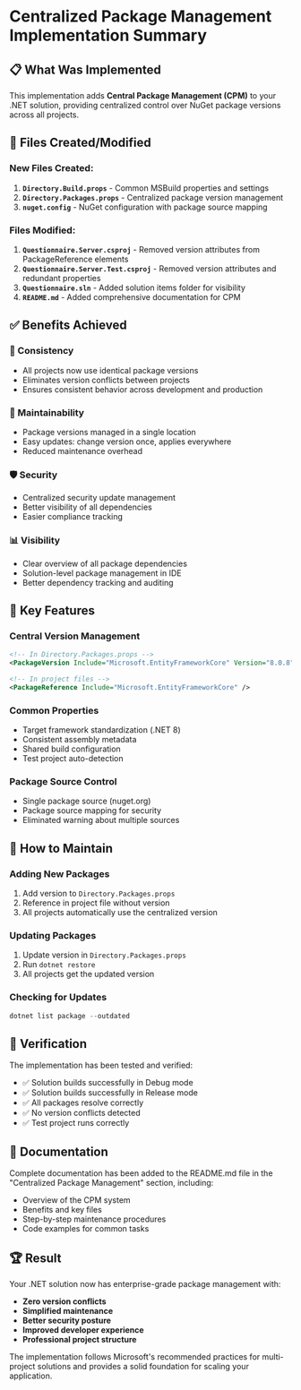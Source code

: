 # Centralized Package Management Implementation Summary

## 📋 What Was Implemented

This implementation adds **Central Package Management (CPM)** to your .NET solution, providing centralized control over NuGet package versions across all projects.

## 📁 Files Created/Modified

### New Files Created:
1. **`Directory.Build.props`** - Common MSBuild properties and settings
2. **`Directory.Packages.props`** - Centralized package version management
3. **`nuget.config`** - NuGet configuration with package source mapping

### Files Modified:
1. **`Questionnaire.Server.csproj`** - Removed version attributes from PackageReference elements
2. **`Questionnaire.Server.Test.csproj`** - Removed version attributes and redundant properties
3. **`Questionnaire.sln`** - Added solution items folder for visibility
4. **`README.md`** - Added comprehensive documentation for CPM

## ✅ Benefits Achieved

### 🔧 Consistency
- All projects now use identical package versions
- Eliminates version conflicts between projects
- Ensures consistent behavior across development and production

### 🚀 Maintainability  
- Package versions managed in a single location
- Easy updates: change version once, applies everywhere
- Reduced maintenance overhead

### 🛡️ Security
- Centralized security update management
- Better visibility of all dependencies
- Easier compliance tracking

### 📊 Visibility
- Clear overview of all package dependencies
- Solution-level package management in IDE
- Better dependency tracking and auditing

## 🎯 Key Features

### Central Version Management
```xml
<!-- In Directory.Packages.props -->
<PackageVersion Include="Microsoft.EntityFrameworkCore" Version="8.0.8" />

<!-- In project files -->
<PackageReference Include="Microsoft.EntityFrameworkCore" />
```

### Common Properties
- Target framework standardization (.NET 8)
- Consistent assembly metadata
- Shared build configuration
- Test project auto-detection

### Package Source Control
- Single package source (nuget.org)
- Package source mapping for security
- Eliminated warning about multiple sources

## 🔄 How to Maintain

### Adding New Packages
1. Add version to `Directory.Packages.props`
2. Reference in project file without version
3. All projects automatically use the centralized version

### Updating Packages
1. Update version in `Directory.Packages.props`
2. Run `dotnet restore` 
3. All projects get the updated version

### Checking for Updates
```powershell
dotnet list package --outdated
```

## 🧪 Verification

The implementation has been tested and verified:
- ✅ Solution builds successfully in Debug mode
- ✅ Solution builds successfully in Release mode  
- ✅ All packages resolve correctly
- ✅ No version conflicts detected
- ✅ Test project runs correctly

## 📖 Documentation

Complete documentation has been added to the README.md file in the "Centralized Package Management" section, including:
- Overview of the CPM system
- Benefits and key files
- Step-by-step maintenance procedures
- Code examples for common tasks

## 🏆 Result

Your .NET solution now has enterprise-grade package management with:
- **Zero version conflicts**
- **Simplified maintenance**
- **Better security posture**
- **Improved developer experience**
- **Professional project structure**

The implementation follows Microsoft's recommended practices for multi-project solutions and provides a solid foundation for scaling your application.
